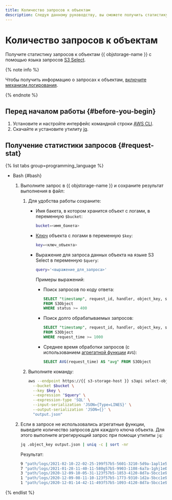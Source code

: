 ```yaml
---
title: Количество запросов к объектам
description: Следуя данному руководству, вы сможете получить статистику запросов к объектам {{ objstorage-name }}.
---
```


# Количество запросов к объектам


Получите статистику запросов к объектам {{ objstorage-name }} с помощью языка запросов [S3 Select](../concepts/s3-select-language.md).

{% note info %}

Чтобы получить информацию о запросах к объектам, [включите механизм логирования](../operations/buckets/enable-logging.md#enable).

{% endnote %}

## Перед началом работы {#before-you-begin}

1. Установите и настройте интерфейс командной строки [AWS CLI](../tools/aws-cli.md).
1. Скачайте и установите утилиту [jq](https://stedolan.github.io/jq/download/).

## Получение статистики запросов {#request-stat}

{% list tabs group=programming_language %}

- Bash {#bash}

  1. Выполните запрос в {{ objstorage-name }} и сохраните результат выполнения в файл:

     1. Для удобства работы сохраните:

        * Имя бакета, в котором хранится объект с логами, в переменную `$bucket`:

          ```bash
          bucket=<имя_бакета>
          ```

        * [Ключ](../concepts/object.md#key) объекта с логами в переменную `$key`:

          ```bash
          key=<ключ_объекта>
          ```

        * Выражение для запроса данных объекта на языке S3 Select в переменную `$query`:

          ```bash
          query='<выражение_для_запроса>'
          ```

          Примеры выражений:

          * Поиск запросов по коду ответа:

            ```sql
            SELECT "timestamp", request_id, handler, object_key, status, request_time
            FROM S3Object
            WHERE status >= 400
            ```

          * Поиск долго обрабатываемых запросов:

            ```sql
            SELECT "timestamp", request_id, handler, object_key, status, request_time
            FROM S3Object
            WHERE request_time >= 1000
            ```

          * Среднее время обработки запросов (с использованием [агрегатной функции](../concepts/s3-select-language.md#aggregate-functions) `AVG`):

            ```sql
            SELECT AVG(request_time) AS "avg" FROM S3Object
            ```

     1. Выполните команду:

        ```bash
        aws --endpoint https://{{ s3-storage-host }} s3api select-object-content \
          --bucket $bucket \
          --key $key \
          --expression "$query" \
          --expression-type 'SQL' \
          --input-serialization 'JSON={Type=LINES}' \
          --output-serialization 'JSON={}' \
          "output.json"
        ```

  1. Если в запросе не использовались агрегатные функции, выведите количество запросов для каждого ключа объекта. Для этого выполните агрегирующий запрос при помощи утилиты `jq`:

     ```bash
     jq .object_key output.json | uniq -c | sort -nr
     ```

     Результат:

     ```bash
     9 "path/logs/2021-02-10-22-02-25-199f57b5-5601-3210-5d9a-1apl1e5z6b4f"
     7 "path/logs/2021-01-28-11-40-11-580g57b5-9903-1108-6a7a-1ghj1e0e8b0f"
     3 "path/logs/2020-12-09-10-05-31-123f57b5-1853-4120-8d7a-5bcc1e9e9b4f"
     1 "path/logs/2020-12-09-08-11-10-123f57b5-1773-9310-1d2a-5bcc1e9e9b4f"
     1 "path/logs/2020-12-01-14-42-11-493f57b5-1093-4120-8d7a-5bcc1e9e9b4f"
     ```

{% endlist %}
